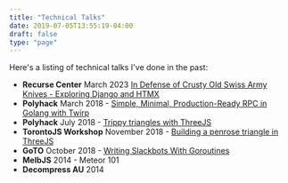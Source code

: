 ```yaml
---
title: "Technical Talks"
date: 2019-07-05T13:55:19-04:00
draft: false
type: "page"
---
```


Here's a listing of technical talks I've done in the past:

- __Recurse Center__ March 2023 [In Defense of Crusty Old Swiss Army Knives - Exploring Django and HTMX](https://www.youtube.com/watch?v=hwFAGaO2alE)
- __Polyhack__ March 2018 - [Simple, Minimal, Production-Ready RPC in Golang with Twirp](https://www.youtube.com/watch?v=GJkXgs7trAw)
- __Polyhack__ July 2018 - [Trippy triangles with ThreeJS](https://www.youtube.com/watch?v=OpMtoHPwMgg)
- __TorontoJS Workshop__ November 2018 - [Building a penrose triangle in ThreeJS](https://www.meetup.com/torontojs/events/bqlmqpyxpbrb/)
- __GoTO__ October 2018 - [Writing Slackbots With Goroutines](https://www.youtube.com/watch?v=Cu5R-8mQxsk)
- __MelbJS__ 2014 - Meteor 101
- __Decompress AU__ 2014